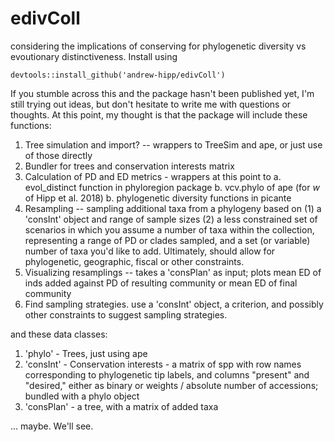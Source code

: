 # edivColl
considering the implications of conserving for phylogenetic diversity vs evoutionary distinctiveness. Install using

`devtools::install_github('andrew-hipp/edivColl')`

If you stumble across this and
the package hasn't been published yet, I'm still trying out ideas, but don't
hesitate to write me with questions or thoughts.
At this point, my thought is that the package will include these functions:

1. Tree simulation and import? -- wrappers to TreeSim and ape, or just use of
  those directly
2. Bundler for trees and conservation interests matrix
3. Calculation of PD and ED metrics - wrappers at this point to
  a. evol_distinct function in phyloregion package
  b. vcv.phylo of ape (for _w_ of Hipp et al. 2018)
  b. phylogenetic diversity functions in picante
4. Resampling -- sampling additional taxa from a phylogeny based on
  (1) a 'consInt' object and range of sample sizes
  (2) a less constrained set of scenarios
  in which you assume a number of taxa within the collection, representing
  a range of PD or clades sampled, and a set (or variable) number of taxa
  you'd like to add. Ultimately, should allow for phylogenetic, geographic,
  fiscal or other constraints.
5. Visualizing resamplings -- takes a 'consPlan' as input;
  plots mean ED of inds added against PD of
  resulting community or mean ED of final community
6. Find sampling strategies. use a 'consInt' object, a criterion, and
  possibly other constraints to suggest sampling strategies.

and these data classes:

1. 'phylo' - Trees, just using ape
2. 'consInt' - Conservation interests - a matrix of spp with row names corresponding to
  phylogenetic tip labels, and columns "present" and "desired," either
  as binary or weights / absolute number of accessions; bundled with a phylo object
3. 'consPlan' - a tree, with a matrix of added taxa

... maybe. We'll see.
